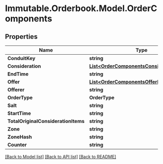 # Immutable.Orderbook.Model.OrderComponents

## Properties

 Name                                | Type                                                                                      | Description | Notes 
-------------------------------------|-------------------------------------------------------------------------------------------|-------------|-------
 **ConduitKey**                      | **string**                                                                                |             |
 **Consideration**                   | [**List&lt;OrderComponentsConsiderationInner&gt;**](OrderComponentsConsiderationInner.md) |             |
 **EndTime**                         | **string**                                                                                |             |
 **Offer**                           | [**List&lt;OrderComponentsOfferInner&gt;**](OrderComponentsOfferInner.md)                 |             |
 **Offerer**                         | **string**                                                                                |             |
 **OrderType**                       | **OrderType**                                                                             |             |
 **Salt**                            | **string**                                                                                |             |
 **StartTime**                       | **string**                                                                                |             |
 **TotalOriginalConsiderationItems** | **string**                                                                                |             |
 **Zone**                            | **string**                                                                                |             |
 **ZoneHash**                        | **string**                                                                                |             |
 **Counter**                         | **string**                                                                                |             |

[[Back to Model list]](../README.md#documentation-for-models) [[Back to API list]](../README.md#documentation-for-api-endpoints) [[Back to README]](../README.md)

